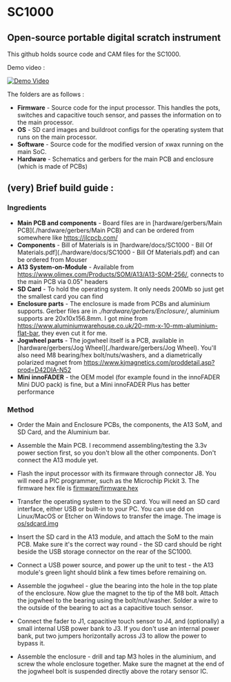 # SC1000
## Open-source portable digital scratch instrument

This github holds source code and CAM files for the SC1000.

Demo video : 

[![Demo Video](https://img.youtube.com/vi/JTFGoQHsh3w/0.jpg)](https://www.youtube.com/watch?v=JTFGoQHsh3w)

The folders are as follows : 
* **Firmware** - Source code for the input processor. This handles the pots, switches and capacitive touch sensor, and passes the information on to the main processor.
* **OS** - SD card images and buildroot configs for the operating system that runs on the main processor.
* **Software** - Source code for the modified version of xwax running on the main SoC.
* **Hardware** - Schematics and gerbers for the main PCB and enclosure (which is made of PCBs)



## (very) Brief build guide : 


### Ingredients

* **Main PCB and components** - Board files are in [hardware/gerbers/Main PCB](./hardware/gerbers/Main PCB) and can be ordered from somewhere like https://jlcpcb.com/
* **Components** - Bill of Materials is in [hardware/docs/SC1000 - Bill Of Materials.pdf](./hardware/docs/SC1000 - Bill Of Materials.pdf) and can be ordered from Mouser
* **A13 System-on-Module** - Available from https://www.olimex.com/Products/SOM/A13/A13-SOM-256/, connects to the main PCB via 0.05" headers
* **SD Card** - To hold the operating system. It only needs 200Mb so just get the smallest card you can find
* **Enclosure parts** - The enclosure is made from PCBs and aluminium supports. Gerber files are in *./hardware/gerbers/Enclosure/*, aluminium supports are 20x10x156.8mm. I got mine from https://www.aluminiumwarehouse.co.uk/20-mm-x-10-mm-aluminium-flat-bar, they even cut it for me.
* **Jogwheel parts** - The jogwheel itself is a PCB, available in [hardware/gerbers/Jog Wheel](./hardware/gerbers/Jog Wheel). You'll also need M8 bearing/hex bolt/nuts/washers, and a diametrically polarized magnet from https://www.kjmagnetics.com/proddetail.asp?prod=D42DIA-N52
* **Mini innoFADER** - the OEM model (for example found in the innoFADER Mini DUO pack) is fine, but a Mini innoFADER Plus has  better performance


### Method ###

* Order the Main and Enclosure PCBs, the components, the A13 SoM, and SD Card, and the Aluminium bar.

* Assemble the Main PCB. I recommend assembling/testing the 3.3v power section first, so you don't blow all the other components. Don't connect the A13 module yet.

* Flash the input processor with its firmware through connector J8. You will need a PIC programmer, such as the Microchip Pickit 3. The firmware hex file is [firmware/firmware.hex](./firmware/firmware.hex)

* Transfer the operating system to the SD card. You will need an SD card interface, either USB or built-in to your PC. You can use dd on Linux/MacOS or Etcher on Windows to transfer the image. The image is [os/sdcard.img](./os/sdcard.img)

* Insert the SD card in the A13 module, and attach the SoM to the main PCB. Make sure it's the correct way round - the SD card should be right beside the USB storage connector on the rear of the SC1000.

* Connect a USB power source, and power up the unit to test - the A13 module's green light should blink a few times before remaining on.

* Assemble the jogwheel - glue the bearing into the hole in the top plate of the enclosure. Now glue the magnet to the tip of the M8 bolt. Attach the jogwheel to the bearing using the bolt/nut/washer. Solder a wire to the outside of the bearing to act as a capacitive touch sensor.

* Connect the fader to J1, capacitive touch sensor to J4, and (optionally) a small internal USB power bank to J3. If you don't use an internal power bank, put two jumpers horizontally across J3 to allow the power to bypass it.

* Assemble the enclosure - drill and tap M3 holes in the aluminium, and screw the whole enclosure together. Make sure the magnet at the end of the jogwheel bolt is suspended directly above the rotary sensor IC.
